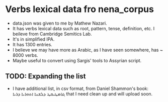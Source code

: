 # Verbs lexical data fro nena_corpus
* data.json was given to me by Mathew Nazari.
* It has verbs lexical data such as root, pattern, tense, definition, etc. I beileve from 
Cambridge Semitics Lab.
* It's in simplified IPA.
* It has 1300 entries. 
* I believe we may have more as Arabic, as I have seen somewhere, has ~ 8000 verbs.
* Maybe useful to convert using Sargis' tools to Assyrian script.

## TODO: Expanding the list
* I have additional list, in csv format, from Daniel Shammon's book: ܓܪܡܛܝܩܛ ܕܠܫܢܐ ܐܬܘܪܝܐ ܕܪܝܐ that I need clean up and will upload soon.
  

